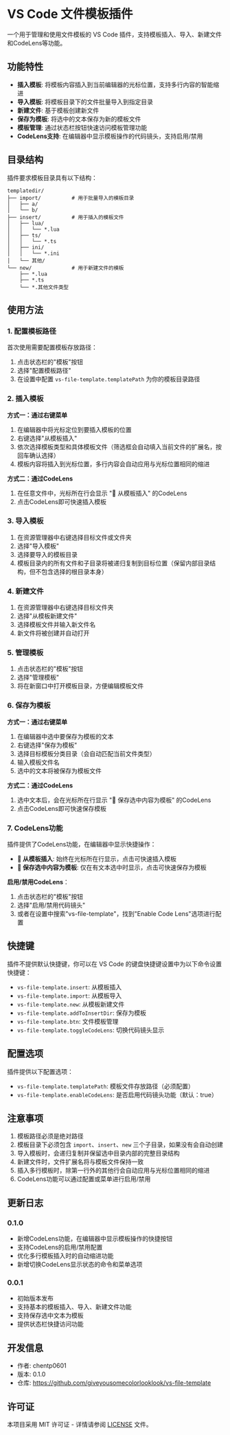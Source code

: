 # VS Code 文件模板插件

一个用于管理和使用文件模板的 VS Code 插件，支持模板插入、导入、新建文件和CodeLens等功能。

## 功能特性

- **插入模板**: 将模板内容插入到当前编辑器的光标位置，支持多行内容的智能缩进
- **导入模板**: 将模板目录下的文件批量导入到指定目录
- **新建文件**: 基于模板创建新文件
- **保存为模板**: 将选中的文本保存为新的模板文件
- **模板管理**: 通过状态栏按钮快速访问模板管理功能
- **CodeLens支持**: 在编辑器中显示模板操作的代码镜头，支持启用/禁用

## 目录结构

插件要求模板目录具有以下结构：

```
templatedir/
├── import/          # 用于批量导入的模板目录
│   ├── a/
│   └── b/
├── insert/          # 用于插入的模板文件
│   ├── lua/
│   │   └── *.lua
│   ├── ts/
│   │   └── *.ts
│   ├── ini/
│   │   └── *.ini
│   └── 其他/
└── new/             # 用于新建文件的模板
    ├── *.lua
    ├── *.ts
    └── *.其他文件类型
```

## 使用方法

### 1. 配置模板路径

首次使用需要配置模板存放路径：

1. 点击状态栏的"模板"按钮
2. 选择"配置模板路径"
3. 在设置中配置 `vs-file-template.templatePath` 为你的模板目录路径

### 2. 插入模板

**方式一：通过右键菜单**
1. 在编辑器中将光标定位到要插入模板的位置
2. 右键选择"从模板插入"
3. 依次选择模板类型和具体模板文件（筛选框会自动填入当前文件的扩展名，按回车确认选择）
4. 模板内容将插入到光标位置，多行内容会自动应用与光标位置相同的缩进

**方式二：通过CodeLens**
1. 在任意文件中，光标所在行会显示 "🔧 从模板插入" 的CodeLens
2. 点击CodeLens即可快速插入模板

### 3. 导入模板

1. 在资源管理器中右键选择目标文件或文件夹
2. 选择"导入模板"
3. 选择要导入的模板目录
4. 模板目录内的所有文件和子目录将被递归复制到目标位置（保留内部目录结构，但不包含选择的根目录本身）

### 4. 新建文件

1. 在资源管理器中右键选择目标文件夹
2. 选择"从模板新建文件"
3. 选择模板文件并输入新文件名
4. 新文件将被创建并自动打开

### 5. 管理模板

1. 点击状态栏的"模板"按钮
2. 选择"管理模板"
3. 将在新窗口中打开模板目录，方便编辑模板文件

### 6. 保存为模板

**方式一：通过右键菜单**
1. 在编辑器中选中要保存为模板的文本
2. 右键选择"保存为模板"
3. 选择目标模板分类目录（会自动匹配当前文件类型）
4. 输入模板文件名
5. 选中的文本将被保存为模板文件

**方式二：通过CodeLens**
1. 选中文本后，会在光标所在行显示 "💾 保存选中内容为模板" 的CodeLens
2. 点击CodeLens即可快速保存模板

### 7. CodeLens功能

插件提供了CodeLens功能，在编辑器中显示快捷操作：

- **🔧 从模板插入**: 始终在光标所在行显示，点击可快速插入模板
- **💾 保存选中内容为模板**: 仅在有文本选中时显示，点击可快速保存为模板

**启用/禁用CodeLens**：
1. 点击状态栏的"模板"按钮
2. 选择"启用/禁用代码镜头"
3. 或者在设置中搜索"vs-file-template"，找到"Enable Code Lens"选项进行配置

## 快捷键

插件不提供默认快捷键，你可以在 VS Code 的键盘快捷键设置中为以下命令设置快捷键：

- `vs-file-template.insert`: 从模板插入
- `vs-file-template.import`: 从模板导入
- `vs-file-template.new`: 从模板新建文件
- `vs-file-template.addToInsertDir`: 保存为模板
- `vs-file-template.btn`: 文件模板管理
- `vs-file-template.toggleCodeLens`: 切换代码镜头显示

## 配置选项

插件提供以下配置选项：

- `vs-file-template.templatePath`: 模板文件存放路径（必须配置）
- `vs-file-template.enableCodeLens`: 是否启用代码镜头功能（默认：true）

## 注意事项

1. 模板路径必须是绝对路径
2. 模板目录下必须包含 `import`、`insert`、`new` 三个子目录，如果没有会自动创建
3. 导入模板时，会递归复制并保留选中目录内部的完整目录结构
4. 新建文件时，文件扩展名将与模板文件保持一致
5. 插入多行模板时，除第一行外的其他行会自动应用与光标位置相同的缩进
6. CodeLens功能可以通过配置或菜单进行启用/禁用

## 更新日志

### 0.1.0
- 新增CodeLens功能，在编辑器中显示模板操作的快捷按钮
- 支持CodeLens的启用/禁用配置
- 优化多行模板插入时的自动缩进功能
- 新增切换CodeLens显示状态的命令和菜单选项

### 0.0.1
- 初始版本发布
- 支持基本的模板插入、导入、新建文件功能
- 支持保存选中文本为模板
- 提供状态栏快捷访问功能

## 开发信息

- 作者: chentp0601
- 版本: 0.1.0
- 仓库: https://github.com/giveyousomecolorlooklook/vs-file-template

## 许可证

本项目采用 MIT 许可证 - 详情请参阅 [LICENSE](LICENSE) 文件。